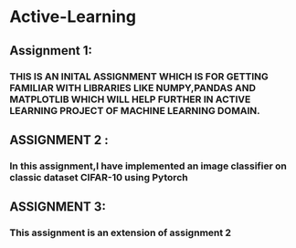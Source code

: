 # Active-Learning
## Assignment 1:
### THIS IS AN INITAL ASSIGNMENT WHICH IS FOR GETTING FAMILIAR WITH LIBRARIES LIKE NUMPY,PANDAS AND MATPLOTLIB WHICH WILL HELP FURTHER IN ACTIVE LEARNING PROJECT OF MACHINE LEARNING DOMAIN.
## ASSIGNMENT 2 : 
###  In this assignment,I have implemented an image classifier on classic dataset CIFAR-10 using Pytorch 
## ASSIGNMENT 3:
###  This assignment is an extension of assignment 2 
